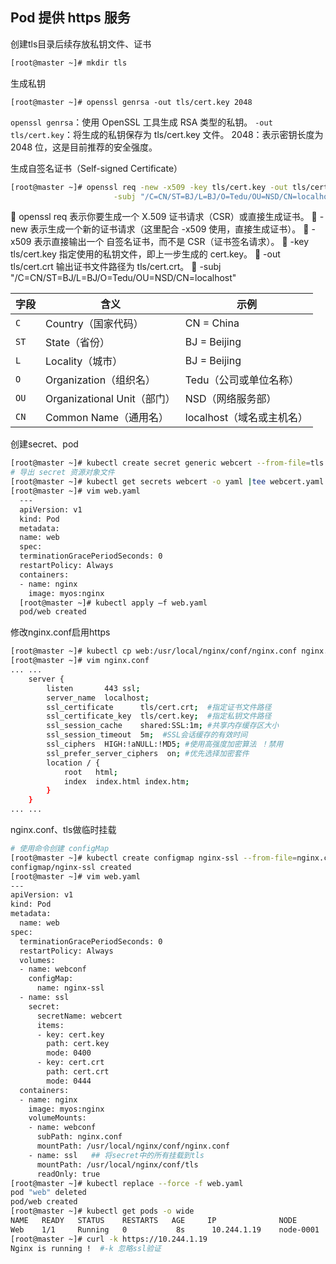## Pod 提供 https 服务

创建tls目录后续存放私钥文件、证书

```bash
[root@master ~]# mkdir tls
```

生成私钥

```
[root@master ~]# openssl genrsa -out tls/cert.key 2048
```

`openssl genrsa`：使用 OpenSSL 工具生成 RSA 类型的私钥。
`-out tls/cert.key`：将生成的私钥保存为 tls/cert.key 文件。
2048：表示密钥长度为 2048 位，这是目前推荐的安全强度。

生成自签名证书（Self-signed Certificate）

```bash
[root@master ~]# openssl req -new -x509 -key tls/cert.key -out tls/cert.crt \
                       -subj "/C=CN/ST=BJ/L=BJ/O=Tedu/OU=NSD/CN=localhost"
```

🔹 openssl req
表示你要生成一个 X.509 证书请求（CSR）或直接生成证书。
🔹 -new
表示生成一个新的证书请求（这里配合 -x509 使用，直接生成证书）。
🔹 -x509
表示直接输出一个 自签名证书，而不是 CSR（证书签名请求）。
🔹 -key tls/cert.key
指定使用的私钥文件，即上一步生成的 cert.key。
🔹 -out tls/cert.crt
输出证书文件路径为 tls/cert.crt。
🔹 -subj "/C=CN/ST=BJ/L=BJ/O=Tedu/OU=NSD/CN=localhost"

| 字段 | 含义                        | 示例                      |
| ---- | --------------------------- | ------------------------- |
| `C`  | Country（国家代码）         | CN = China                |
| `ST` | State（省份）               | BJ = Beijing              |
| `L`  | Locality（城市）            | BJ = Beijing              |
| `O`  | Organization（组织名）      | Tedu（公司或单位名称）    |
| `OU` | Organizational Unit（部门） | NSD（网络服务部）         |
| `CN` | Common Name（通用名）       | localhost（域名或主机名） |

创建secret、pod

```bash
[root@master ~]# kubectl create secret generic webcert --from-file=tls
# 导出 secret 资源对象文件
[root@master ~]# kubectl get secrets webcert -o yaml |tee webcert.yaml
[root@master ~]# vim web.yaml
  ---
  apiVersion: v1
  kind: Pod
  metadata:
  name: web
  spec:
  terminationGracePeriodSeconds: 0
  restartPolicy: Always
  containers:
  - name: nginx
    image: myos:nginx
  [root@master ~]# kubectl apply –f web.yaml
  pod/web created
```

修改nginx.conf启用https

```bash
[root@master ~]# kubectl cp web:/usr/local/nginx/conf/nginx.conf nginx.conf
[root@master ~]# vim nginx.conf
... ...
    server {
        listen       443 ssl;
        server_name  localhost;
        ssl_certificate      tls/cert.crt;  #指定证书文件路径
        ssl_certificate_key  tls/cert.key;  #指定私钥文件路径
        ssl_session_cache    shared:SSL:1m; #共享内存缓存区大小
        ssl_session_timeout  5m;  #SSL会话缓存的有效时间
        ssl_ciphers  HIGH:!aNULL:!MD5; #使用高强度加密算法 ！禁用
        ssl_prefer_server_ciphers  on; #优先选择加密套件
        location / {
            root   html;
            index  index.html index.htm;
        }
    }
... ...
```

nginx.conf、tls做临时挂载

```bash
# 使用命令创建 configMap
[root@master ~]# kubectl create configmap nginx-ssl --from-file=nginx.conf
configmap/nginx-ssl created
[root@master ~]# vim web.yaml
---
apiVersion: v1
kind: Pod
metadata:
  name: web
spec:
  terminationGracePeriodSeconds: 0
  restartPolicy: Always
  volumes:
  - name: webconf
    configMap:
      name: nginx-ssl
  - name: ssl
    secret:
      secretName: webcert
      items:
      - key: cert.key
        path: cert.key
        mode: 0400
      - key: cert.crt
        path: cert.crt
        mode: 0444
  containers:
  - name: nginx
    image: myos:nginx
    volumeMounts:
    - name: webconf
      subPath: nginx.conf
      mountPath: /usr/local/nginx/conf/nginx.conf
    - name: ssl   ## 将secret中的所有挂载到tls
      mountPath: /usr/local/nginx/conf/tls
      readOnly: true
[root@master ~]# kubectl replace --force -f web.yaml
pod "web" deleted
pod/web created
[root@master ~]# kubectl get pods -o wide
NAME   READY   STATUS    RESTARTS   AGE     IP              NODE
Web    1/1     Running   0           8s      10.244.1.19    node-0001
[root@master ~]# curl -k https://10.244.1.19
Nginx is running !  #-k 忽略ssl验证
```
